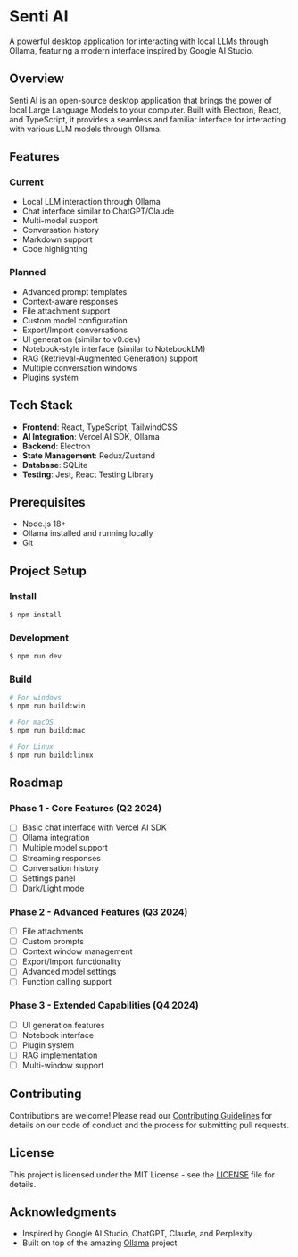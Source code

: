 # Senti AI

A powerful desktop application for interacting with local LLMs through Ollama, featuring a modern interface inspired by Google AI Studio.

## Overview

Senti AI is an open-source desktop application that brings the power of local Large Language Models to your computer. Built with Electron, React, and TypeScript, it provides a seamless and familiar interface for interacting with various LLM models through Ollama.

## Features

### Current

- Local LLM interaction through Ollama
- Chat interface similar to ChatGPT/Claude
- Multi-model support
- Conversation history
- Markdown support
- Code highlighting

### Planned

- Advanced prompt templates
- Context-aware responses
- File attachment support
- Custom model configuration
- Export/Import conversations
- UI generation (similar to v0.dev)
- Notebook-style interface (similar to NotebookLM)
- RAG (Retrieval-Augmented Generation) support
- Multiple conversation windows
- Plugins system

## Tech Stack

- **Frontend**: React, TypeScript, TailwindCSS
- **AI Integration**: Vercel AI SDK, Ollama
- **Backend**: Electron
- **State Management**: Redux/Zustand
- **Database**: SQLite
- **Testing**: Jest, React Testing Library

## Prerequisites

- Node.js 18+
- Ollama installed and running locally
- Git

## Project Setup

### Install

```bash
$ npm install
```

### Development

```bash
$ npm run dev
```

### Build

```bash
# For windows
$ npm run build:win

# For macOS
$ npm run build:mac

# For Linux
$ npm run build:linux
```

## Roadmap

### Phase 1 - Core Features (Q2 2024)

- [ ] Basic chat interface with Vercel AI SDK
- [ ] Ollama integration
- [ ] Multiple model support
- [ ] Streaming responses
- [ ] Conversation history
- [ ] Settings panel
- [ ] Dark/Light mode

### Phase 2 - Advanced Features (Q3 2024)

- [ ] File attachments
- [ ] Custom prompts
- [ ] Context window management
- [ ] Export/Import functionality
- [ ] Advanced model settings
- [ ] Function calling support

### Phase 3 - Extended Capabilities (Q4 2024)

- [ ] UI generation features
- [ ] Notebook interface
- [ ] Plugin system
- [ ] RAG implementation
- [ ] Multi-window support

## Contributing

Contributions are welcome! Please read our [Contributing Guidelines](CONTRIBUTING.md) for details on our code of conduct and the process for submitting pull requests.

## License

This project is licensed under the MIT License - see the [LICENSE](LICENSE) file for details.

## Acknowledgments

- Inspired by Google AI Studio, ChatGPT, Claude, and Perplexity
- Built on top of the amazing [Ollama](https://ollama.ai/) project
